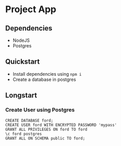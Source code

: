 # Project App

## Dependencies

- NodeJS
- Postgres

## Quickstart

- Install dependencies using `npm i`
- Create a database in postgres

## Longstart

### Create User using Postgres

```
CREATE DATABASE ford;
CREATE USER ford WITH ENCRYPTED PASSWORD 'mypass'
GRANT ALL PRIVILEGES ON ford TO ford
\c ford postgres
GRANT ALL ON SCHEMA public TO ford;

```